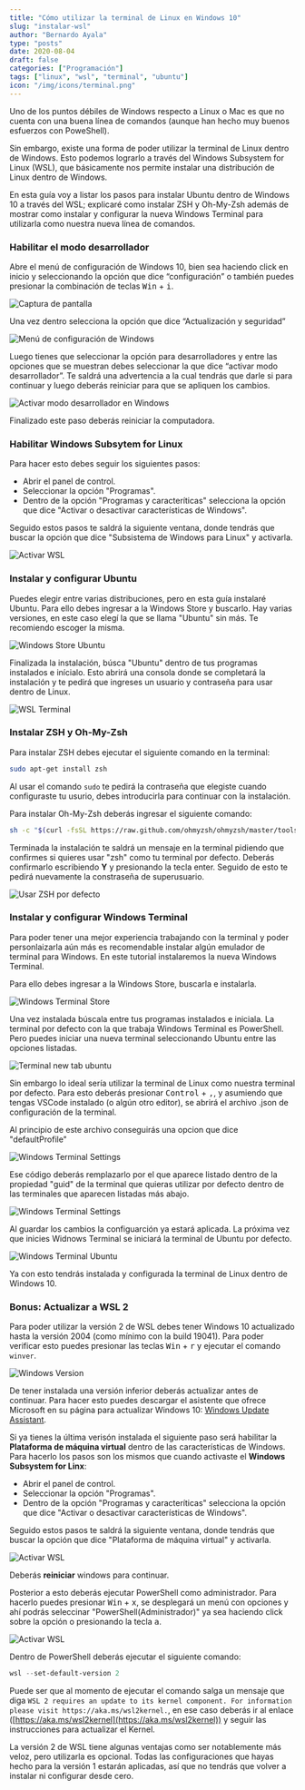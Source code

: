 ```yaml
---
title: "Cómo utilizar la terminal de Linux en Windows 10"
slug: "instalar-wsl"
author: "Bernardo Ayala"
type: "posts"
date: 2020-08-04
draft: false
categories: ["Programación"]
tags: ["linux", "wsl", "terminal", "ubuntu"]
icon: "/img/icons/terminal.png"
---
```


Uno de los puntos débiles de Windows respecto a Linux o Mac es que no cuenta con una buena línea de comandos (aunque han hecho muy buenos esfuerzos con PoweShell).

Sin embargo, existe una forma de poder utilizar la terminal de Linux dentro de Windows. Esto podemos lograrlo a través del Windows Subsystem for Linux (WSL), que básicamente nos permite instalar una distribución de Linux dentro de Windows.

En esta guía voy a listar los pasos para instalar Ubuntu dentro de Windows 10 a través del WSL; explicaré como instalar ZSH y Oh-My-Zsh además de mostrar como instalar y configurar la nueva Windows Terminal para utilizarla como nuestra nueva línea de comandos.

### Habilitar el modo desarrollador

Abre el menú de configuración de Windows 10, bien sea haciendo click en inicio y seleccionando la opción que dice “configuración” o también puedes presionar la combinación de teclas <kbd>Win</kbd> + <kbd>i</kbd>.

![Captura de pantalla](/img/screenshots/windows-settings.webp)

Una vez dentro selecciona la opción que dice “Actualización y seguridad”

![Menú de configuración de Windows](/img/screenshots/windows-settings2.webp)

Luego tienes que seleccionar la opción para desarrolladores y entre las opciones que se muestran debes seleccionar la que dice “activar modo desarrollador”. Te saldrá una advertencia a la cual tendrás que darle si para continuar y luego deberás reiniciar para que se apliquen los cambios.

![Activar modo desarrollador en Windows](/img/screenshots/windows-settings3.webp)

Finalizado este paso deberás reiniciar la computadora.

### Habilitar Windows Subsytem for Linux

Para hacer esto debes seguir los siguientes pasos:
- Abrir el panel de control.
- Seleccionar la opción "Programas".
- Dentro de la opción "Programas y caracteríticas" selecciona la opción que dice "Activar o desactivar características de Windows".

Seguido estos pasos te saldrá la siguiente ventana, donde tendrás que buscar la opción que dice "Subsistema de Windows para Linux" y activarla.

![Activar WSL](/img/screenshots/widnows-features-wsl.webp)

### Instalar y configurar Ubuntu

Puedes elegir entre varias distribuciones, pero en esta guía instalaré Ubuntu. Para ello debes ingresar a la Windows Store y buscarlo. Hay varias versiones, en este caso elegí la que se llama "Ubuntu" sin más. Te recomiendo escoger la misma.

![Windows Store Ubuntu](/img/screenshots/windows-store-ubuntu.webp)

Finalizada la instalación, búsca "Ubuntu" dentro de tus programas instalados e inícialo. Esto abrirá una consola donde se completará la instalación y te pedirá que ingreses un usuario y contraseña para usar dentro de Linux.

![WSL Terminal](/img/screenshots/wsl-terminal.webp)

### Instalar ZSH y Oh-My-Zsh

Para instalar ZSH debes ejecutar el siguiente comando en la terminal:

```bash
sudo apt-get install zsh
```
Al usar el comando `sudo` te pedirá la contraseña que elegiste cuando configuraste tu usurio, debes introducirla para continuar con la instalación.

Para instalar Oh-My-Zsh deberás ingresar el siguiente comando:

```bash
sh -c "$(curl -fsSL https://raw.github.com/ohmyzsh/ohmyzsh/master/tools/install.sh)"
```

Terminada la instalación te saldrá un mensaje en la terminal pidiendo que confirmes si quieres usar "zsh" como tu terminal por defecto. Deberás confirmarlo escribiendo **Y** y presionando la tecla enter. Seguido de esto te pedirá nuevamente la constraseña de superusuario.

![Usar ZSH por defecto](/img/screenshots/wsl-terminal-oh-my-zsh.webp)

### Instalar y configurar Windows Terminal

Para poder tener una mejor experiencia trabajando con la terminal y poder personlaizarla aún más es recomendable instalar algún emulador de terminal para Windows. En este tutorial instalaremos la nueva Windows Terminal.

Para ello debes ingresar a la Windows Store, buscarla e instalarla.

![Windows Terminal Store](/img/screenshots/windows-store-terminal.webp)

Una vez instalada búscala entre tus programas instalados e iniciala. La terminal por defecto con la que trabaja Windows Terminal es PowerShell. Pero puedes iniciar una nueva terminal seleccionando Ubuntu entre las opciones listadas.

![Terminal new tab ubuntu](/img/screenshots/windows-terminal-ubuntu.gif)

Sin embargo lo ideal sería utilizar la terminal de Linux como nuestra terminal por defecto. Para esto deberás presionar <kbd>Control</kbd> + <kbd>,</kbd>, y asumiendo que tengas VSCode instalado (o algún otro editor), se abrirá el archivo .json de configuración de la terminal.

Al principio de este archivo conseguirás una opcion que dice "defaultProfile"

![Windows Terminal Settings](/img/screenshots/windows-terminal-settings1.webp)

Ese código deberás remplazarlo por el que aparece listado dentro de la propiedad "guid" de la terminal que quieras utilizar por defecto dentro de las terminales que aparecen listadas más abajo.

![Windows Terminal Settings](/img/screenshots/windows-terminal-settings2.webp)

Al guardar los cambios la configuarción ya estará aplicada. La próxima vez que inicies Widnows Terminal se iniciará la terminal de Ubuntu por defecto.

![Windows Terminal Ubuntu](/img/screenshots/windows-terminal-ubutnu.webp)

Ya con esto tendrás instalada y configurada la terminal de Linux dentro de Windows 10.

### Bonus: Actualizar a WSL 2

Para poder utilizar la versión 2 de WSL debes tener Windows 10 actualizado hasta la versión 2004 (como mínimo con la build 19041). Para poder verificar esto puedes presionar las teclas <kbd>Win</kbd> + <kbd>r</kbd> y ejecutar el comando `winver`.

![Windows Version](/img/screenshots/windows-version.webp)

De tener instalada una versión inferior deberás actualizar antes de continuar. Para hacer esto puedes descargar el asistente que ofrece Microsoft en su página para actualizar Windows 10: [Windows Update Assistant](https://www.microsoft.com/en-us/software-download/windows10).

Si ya tienes la última verisón instalada el siguiente paso será habilitar la **Plataforma de máquina virtual** dentro de las características de Windows. Para hacerlo los pasos son los mismos que cuando activaste el **Windows Subsystem for Linx**:

- Abrir el panel de control.
- Seleccionar la opción "Programas".
- Dentro de la opción "Programas y caracteríticas" selecciona la opción que dice "Activar o desactivar características de Windows".

Seguido estos pasos te saldrá la siguiente ventana, donde tendrás que buscar la opción que dice "Plataforma de máquina virtual" y activarla.

![Activar WSL](/img/screenshots/windows-features-virtual-machine.webp)

Deberás **reiniciar** windows para continuar.

Posterior a esto deberás ejecutar PowerShell como administrador. Para hacerlo puedes presionar <kbd>Win</kbd> + <kbd>x</kbd>, se desplegará un menú con opciones y ahí podrás seleccinar "PowerShell(Administrador)" ya sea haciendo click sobre la opción o presionando la tecla <kbd>a</kbd>.

![Activar WSL](/img/screenshots/windows-x-menu.webp)

Dentro de PowerShell deberás ejecutar el siguiente comando:

```PowerShell
wsl --set-default-version 2
```
Puede ser que al momento de ejecutar el comando salga un mensaje que diga `WSL 2 requires an update to its kernel component. For information please visit https://aka.ms/wsl2kernel.`, en ese caso deberás ir al enlace ([https://aka.ms/wsl2kernel](https://aka.ms/wsl2kernel)) y seguir las instrucciones para actualizar el Kernel.

La versión 2 de WSL tiene algunas ventajas como ser notablemente más veloz, pero utilizarla es opcional. Todas las configuraciones que hayas hecho para la versión 1 estarán aplicadas, así que no tendrás que volver a instalar ni configurar desde cero.
